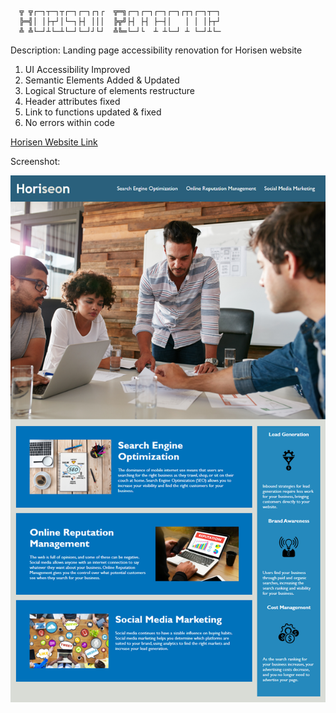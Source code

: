 
      ╦ ╦┌─┐┬─┐┬┌─┐┌─┐┌┐┌  ╦═╗┌─┐┌─┐┌─┐┌─┐┌┬┐┌─┐┬─┐
      ╠═╣│ │├┬┘│└─┐├┤ │││  ╠╦╝├┤ ├┤ ├─┤│   │ │ │├┬┘
      ╩ ╩└─┘┴└─┴└─┘└─┘┘└┘  ╩╚═└─┘└  ┴ ┴└─┘ ┴ └─┘┴└─

Description:
Landing page accessibility renovation for Horisen website
1) UI Accessibility Improved
2) Semantic Elements Added & Updated
3) Logical Structure of elements restructure
4) Header attributes fixed
5) Link to functions updated & fixed
6) No errors within code

[Horisen Website Link](https://miguelmulet.github.io/horisen-refactor/)

Screenshot:

![Horisen website](./assets/images/horisen-website.png)
